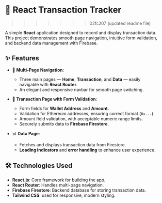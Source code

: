 # 💠 React Transaction Tracker
>>>>>>> 02fc207 (updated readme file)

A simple **React** application designed to record and display transaction data. This project demonstrates smooth page navigation, intuitive form validation, and backend data management with Firebase.

## ✨ Features

- 🚀 **Multi-Page Navigation**:
  - Three main pages — **Home**, **Transaction**, and **Data** — easily navigable with **React Router**.
  - An elegant and responsive navbar for smooth page switching.

- 📝 **Transaction Page with Form Validation**:
  - Form fields for **Wallet Address** and **Amount**.
  - Validation for Ethereum addresses, ensuring correct format (`0x...`).
  - Amount field validation, with acceptable numeric range limits.
  - Securely submits data to **Firebase Firestore**.

- 📊 **Data Page**:
  - Fetches and displays transaction data from Firestore.
  - **Loading indicators** and **error handling** to enhance user experience.

## 🛠️ Technologies Used

- **React.js**: Core framework for building the app.
- **React Router**: Handles multi-page navigation.
- **Firebase Firestore**: Backend database for storing transaction data.
- **Tailwind CSS**: used for responsive, modern styling.
